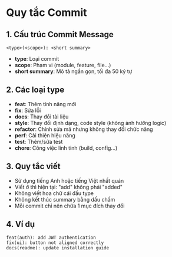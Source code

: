 
# Quy tắc Commit

## 1. Cấu trúc Commit Message
```
<type>(<scope>): <short summary>
```
- **type**: Loại commit
- **scope**: Phạm vi (module, feature, file...)
- **short summary**: Mô tả ngắn gọn, tối đa 50 ký tự

## 2. Các loại type
- **feat**: Thêm tính năng mới
- **fix**: Sửa lỗi
- **docs**: Thay đổi tài liệu
- **style**: Thay đổi định dạng, code style (không ảnh hưởng logic)
- **refactor**: Chỉnh sửa mã nhưng không thay đổi chức năng
- **perf**: Cải thiện hiệu năng
- **test**: Thêm/sửa test
- **chore**: Công việc linh tinh (build, config...)

## 3. Quy tắc viết
- Sử dụng tiếng Anh hoặc tiếng Việt nhất quán
- Viết ở thì hiện tại: "add" không phải "added"
- Không viết hoa chữ cái đầu type
- Không kết thúc summary bằng dấu chấm
- Mỗi commit chỉ nên chứa 1 mục đích thay đổi

## 4. Ví dụ
```
feat(auth): add JWT authentication
fix(ui): button not aligned correctly
docs(readme): update installation guide
```
